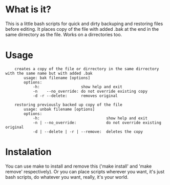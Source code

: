What is it?
===
This is a little bash scripts for quick and dirty backuping and restoring files before editing. It places copy of the file with added .bak at the end in the same dirrectory as the file. Works on a dirrectories too.

Usage
===
```
	creates a copy of the file or dirrectory in the same dirrectory with the same name but with added .bak 
	    usage: bak filename [options]
	    options:
            -h:                  show help and exit
	    	-n    --no_override: do not override existing copy
	    	-d -r --delete: 	 removes original
```

```
	restoring previously backed up copy of the file
	    usage: unbak filename [options]
	    options:
            -h:                             show help and exit
	        -n | --no_override:             do not override existing original
	        -d | --delete | -r | --remove:  deletes the copy
```


Instalation
===
You can use make to install and remove this ('make install' and 'make remove' respectively). Or you can place scripts wherever you want, it's just bash scripts, do whatever you want, really, it's your world.
